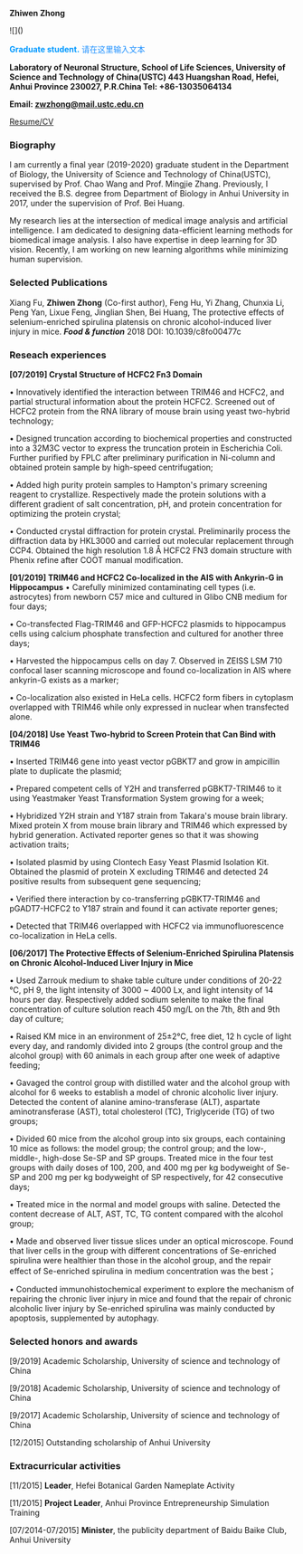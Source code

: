 **Zhiwen Zhong** 

<div align=left>![]()</div>

<font color=#0099ff> **Graduate student.** </font>
<font color=#1E90FF > 请在这里输入文本 </font>

**Laboratory of Neuronal Structure, School of Life Sciences, University of Science and Technology of China(USTC)
443 Huangshan Road, Hefei, Anhui Province 230027, P.R.China
Tel: +86-13035064134**

**Email: zwzhong@mail.ustc.edu.cn**

[Resume/CV](https://github.com/ZhiwenZhong/ZhiwenZhong.github.io/raw/master/Word%20Report%202-ZZW.pdf)

### **Biography** 
I am currently a final year (2019-2020) graduate student in the Department of Biology, the University of Science and Technology of China(USTC), supervised by Prof. Chao Wang and Prof. Mingjie Zhang. Previously, I received the B.S. degree from Department of Biology in Anhui University in 2017, under the supervision of Prof. Bei Huang.

My research lies at the intersection of medical image analysis and artificial intelligence. I am dedicated to designing data-efficient learning methods for biomedical image analysis. I also have expertise in deep learning for 3D vision. Recently, I am working on new learning algorithms while minimizing human supervision.

### **Selected Publications** 

Xiang Fu, **Zhiwen Zhong** (Co-first author), Feng Hu, Yi Zhang, Chunxia Li, Peng Yan, Lixue Feng, Jinglian Shen, Bei Huang, The protective effects of selenium-enriched spirulina platensis on chronic alcohol-induced liver injury in mice. ***Food & function*** 2018 DOI: 10.1039/c8fo00477c

### **Reseach experiences** 


**[07/2019] Crystal Structure of HCFC2 Fn3 Domain**


•	Innovatively identified the interaction between TRIM46 and HCFC2, and partial structural information about the protein HCFC2. Screened out of HCFC2 protein from the RNA library of mouse brain using yeast two-hybrid technology;

•	Designed truncation according to biochemical properties and constructed into a 32M3C vector to express the truncation protein in Escherichia Coli. Further purified by FPLC after preliminary purification in Ni-column and obtained protein sample by high-speed centrifugation;

•	Added high purity protein samples to Hampton's primary screening reagent to crystallize. Respectively made the protein solutions with a different gradient of salt concentration, pH, and protein concentration for optimizing the protein crystal;

•	Conducted crystal diffraction for protein crystal. Preliminarily process the diffraction data by HKL3000 and carried out molecular replacement through CCP4. Obtained the high resolution 1.8 Å HCFC2 FN3 domain structure with Phenix refine after COOT manual modification.

**[01/2019] TRIM46 and HCFC2 Co-localized in the AIS with Ankyrin-G in Hippocampus**
•	Carefully minimized contaminating cell types (i.e. astrocytes) from newborn C57 mice and cultured in Glibo CNB medium for four days;

•	Co-transfected Flag-TRIM46 and GFP-HCFC2 plasmids to hippocampus cells using calcium phosphate transfection and cultured for another three days;

•	Harvested the hippocampus cells on day 7. Observed in ZEISS LSM 710 confocal laser scanning microscope and found co-localization in AIS where ankyrin-G exists as a marker;

•	Co-localization also existed in HeLa cells. HCFC2 form fibers in cytoplasm overlapped with TRIM46 while only expressed in nuclear when transfected alone.


**[04/2018] Use Yeast Two-hybrid to Screen Protein that Can Bind with TRIM46**


•	Inserted TRIM46 gene into yeast vector pGBKT7 and grow in ampicillin plate to duplicate the plasmid;

•	Prepared competent cells of Y2H and transferred pGBKT7-TRIM46 to it using Yeastmaker Yeast Transformation System growing for a week;

•	Hybridized Y2H strain and Y187 strain from Takara's mouse brain library. Mixed protein X from mouse brain library and TRIM46 which expressed by hybrid generation. Activated reporter genes so that it was showing activation traits;

•	Isolated plasmid by using Clontech Easy Yeast Plasmid Isolation Kit. Obtained the plasmid of protein X excluding TRIM46 and detected 24 positive results from subsequent gene sequencing;

•	Verified there interaction by co-transferring pGBKT7-TRIM46 and pGADT7-HCFC2 to Y187 strain and found it can activate reporter genes;

•	Detected that TRIM46 overlapped with HCFC2 via immunofluorescence co-localization in HeLa cells.


**[06/2017]  The Protective Effects of Selenium-Enriched Spirulina Platensis on Chronic Alcohol-Induced Liver Injury in Mice**


•	Used Zarrouk medium to shake table culture under conditions of 20-22 ℃, pH 9, the light intensity of 3000 ~ 4000 Lx, and light intensity of 14 hours per day. Respectively added sodium selenite to make the final concentration of culture solution reach 450 mg/L on the 7th, 8th and 9th day of culture;

•	Raised KM mice in an environment of 25±2℃, free diet, 12 h cycle of light every day, and randomly divided into 2 groups (the control group and the alcohol group) with 60 animals in each group after one week of adaptive feeding;

•	Gavaged the control group with distilled water and the alcohol group with alcohol for 6 weeks to establish a model of chronic alcoholic liver injury. Detected the content of alanine amino-transferase (ALT), aspartate aminotransferase (AST), total cholesterol (TC), Triglyceride (TG) of two groups; 

•	Divided 60 mice from the alcohol group into six groups, each containing 10 mice as follows: the model group; the control group; and the low-, middle-, high-dose Se-SP and SP groups. Treated mice in the four test groups with daily doses of 100, 200, and 400 mg per kg bodyweight of Se-SP and 200 mg per kg bodyweight of SP respectively, for 42 consecutive days;

•	Treated mice in the normal and model groups with saline. Detected the content decrease of ALT, AST, TC, TG content compared with the alcohol group;

•	Made and observed liver tissue slices under an optical microscope. Found that liver cells in the group with different concentrations of Se-enriched spirulina were healthier than those in the alcohol group, and the repair effect of Se-enriched spirulina in medium concentration was the best；

•	Conducted immunohistochemical experiment to explore the mechanism of repairing the chronic liver injury in mice and found that the repair of chronic alcoholic liver injury by Se-enriched spirulina was mainly conducted by apoptosis, supplemented by autophagy.


### **Selected honors and awards**


[9/2019] Academic Scholarship, University of science and technology of China

[9/2018] Academic Scholarship, University of science and technology of China

[9/2017] Academic Scholarship, University of science and technology of China 

[12/2015] Outstanding scholarship of Anhui University


### **Extracurricular activities** 


[11/2015] **Leader**, Hefei Botanical Garden Nameplate Activity

[11/2015] **Project Leader**, Anhui Province Entrepreneurship Simulation Training

[07/2014-07/2015] **Minister**, the publicity department of Baidu Baike Club, Anhui University
